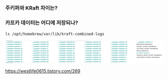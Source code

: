 ### 주키퍼와 KRaft 차이는?



### 카프카 데이터는 어디에 저장되나?

```shell
ls /opt/homebrew/var/lib/kraft-combined-logs
```
![img.png](img.png)

https://westlife0615.tistory.com/269

